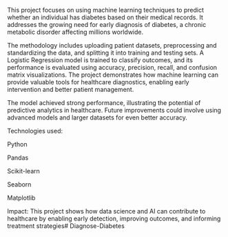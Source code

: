 This project focuses on using machine learning techniques to predict whether an individual has diabetes based on their medical records. It addresses the growing need for early diagnosis of diabetes, a chronic metabolic disorder affecting millions worldwide.

The methodology includes uploading patient datasets, preprocessing and standardizing the data, and splitting it into training and testing sets. A Logistic Regression model is trained to classify outcomes, and its performance is evaluated using accuracy, precision, recall, and confusion matrix visualizations. The project demonstrates how machine learning can provide valuable tools for healthcare diagnostics, enabling early intervention and better patient management.

The model achieved strong performance, illustrating the potential of predictive analytics in healthcare. Future improvements could involve using advanced models and larger datasets for even better accuracy.

Technologies used:

Python

Pandas

Scikit-learn

Seaborn

Matplotlib

Impact:
This project shows how data science and AI can contribute to healthcare by enabling early detection, improving outcomes, and informing treatment strategies# Diagnose-Diabetes

